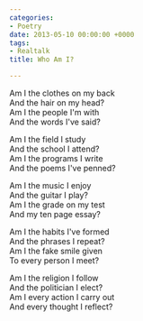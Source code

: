 ```yaml
---
categories:
- Poetry
date: 2013-05-10 00:00:00 +0000
tags:
- Realtalk
title: Who Am I?

---
```

Am I the clothes on my back  
And the hair on my head?  
Am I the people I'm with  
And the words I've said?

Am I the field I study  
And the school I attend?   
Am I the programs I write  
And the poems I've penned?

Am I the music I enjoy  
And the guitar I play?  
Am I the grade on my test  
And my ten page essay?

Am I the habits I've formed  
And the phrases I repeat?  
Am I the fake smile given  
To every person I meet?

Am I the religion I follow  
And the politician I elect?  
Am I every action I carry out  
And every thought I reflect?